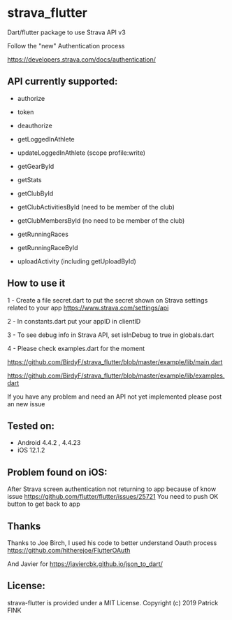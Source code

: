 # strava_flutter

Dart/flutter package to use Strava API v3

Follow the "new" Authentication process

https://developers.strava.com/docs/authentication/



## API currently supported:

- authorize
- token
- deauthorize


- getLoggedInAthlete
- updateLoggedInAthlete (scope profile:write)
- getGearById
- getStats
- getClubById
- getClubActivitiesById (need to be member of the club)
- getClubMembersById (no need to be member of the club)
- getRunningRaces
- getRunningRaceById
- uploadActivity (including getUploadById)




## How to use it

1 - Create a file secret.dart to put the secret shown on  Strava settings related to your app
https://www.strava.com/settings/api

2 - In constants.dart put your appID in clientID

3 - To see debug info in Strava API, set isInDebug to true in globals.dart

4 - Please check examples.dart for the moment

https://github.com/BirdyF/strava_flutter/blob/master/example/lib/main.dart

https://github.com/BirdyF/strava_flutter/blob/master/example/lib/examples.dart


If you have any problem and need an API not yet implemented please post an new issue


## Tested on:
- Android 4.4.2 , 4.4.23
- iOS 12.1.2


## Problem found on iOS:

After Strava screen authentication not returning to app
because of know issue
https://github.com/flutter/flutter/issues/25721
You need to push OK button to get back to app


## Thanks 

Thanks to Joe Birch, I used his code to better understand Oauth process
https://github.com/hitherejoe/FlutterOAuth

And Javier for https://javiercbk.github.io/json_to_dart/


## License:
strava-flutter is provided under a MIT License. Copyright (c) 2019 Patrick FINK
